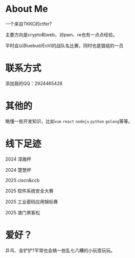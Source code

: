 # About Me

一个来自TKKC的ctfer?  

主要方向是crypto和web，对pwn、re也有一点点经验。

平时会以Bluebud/Ech1的战队名比赛，同时也是狼组的一员

# 联系方式

添加我的QQ：2924465428

# 其他的

略懂一些开发知识，比如`vue` `react` `nodejs` `python` `golang`等等。

# 线下足迹

2024 漳盾杯

2024 楚慧杯

2025 ciscn&ccb

2025 软件系统安全大赛

2025 工业密码应用锦标赛

2025 澳门黑客松

# 爱好？

乒乓、金铲铲?平常也会搞一些乱七八糟的小玩意玩玩。
